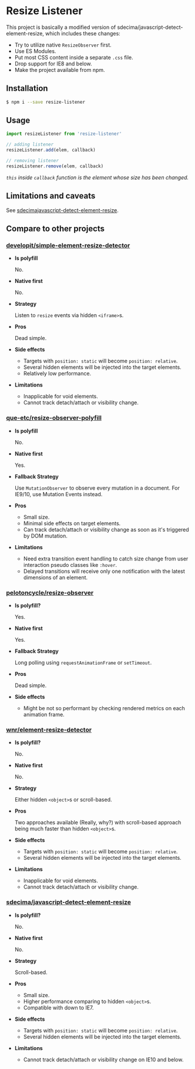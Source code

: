 # Resize Listener

This project is basically a modified version of sdecima/javascript-detect-element-resize, which includes these changes:

* Try to utilize native `ResizeObserver` first.
* Use ES Modules.
* Put most CSS content inside a separate `.css` file.
* Drop support for IE8 and below.
* Make the project available from npm.

## Installation

```bash
$ npm i --save resize-listener
```

## Usage

```js
import resizeListener from 'resize-listener'

// adding listener
resizeListener.add(elem, callback)

// removing listener
resizeListener.remove(elem, callback)
```

*`this` inside `callback` function is the element whose size has been changed.*

## Limitations and caveats

See [sdecimajavascript-detect-element-resize](#sdecimajavascript-detect-element-resize).

## Compare to other projects

### [developit/simple-element-resize-detector](//github.com/developit/simple-element-resize-detector)

- **Is polyfill**

  No.

- **Native first**

  No.

- **Strategy**

  Listen to `resize` events via hidden `<iframe>`s.

- **Pros**

  Dead simple.

- **Side effects**

  * Targets with `position: static` will become `position: relative`.
  * Several hidden elements will be injected into the target elements.
  * Relatively low performance.

- **Limitations**

  * Inapplicable for void elements.
  * Cannot track detach/attach or visibility change.

### [que-etc/resize-observer-polyfill](//github.com/que-etc/resize-observer-polyfill)

- **Is polyfill**

  No.

- **Native first**

  Yes.

- **Fallback Strategy**

  Use `MutationObserver` to observe every mutation in a document. For IE9/10, use Mutation Events instead.

- **Pros**

  * Small size.
  * Minimal side effects on target elements.
  * Can track detach/attach or visibility change as soon as it's triggered by DOM mutation.

- **Limitations**

  * Need extra transition event handling to catch size change from user interaction pseudo classes like `:hover`.
  * Delayed transitions will receive only one notification with the latest dimensions of an element.

### [pelotoncycle/resize-observer](//github.com/pelotoncycle/resize-observer)

- **Is polyfill?**

  Yes.

- **Native first**

  Yes.

- **Fallback Strategy**

  Long polling using `requestAnimationFrame` or `setTimeout`.

- **Pros**

  Dead simple.

- **Side effects**

  * Might be not so performant by checking rendered metrics on each animation frame.

### [wnr/element-resize-detector](//github.com/wnr/element-resize-detector)

- **Is polyfill?**

  No.

- **Native first**

  No.

- **Strategy**

  Either hidden `<object>`s or scroll-based.

- **Pros**

  Two approaches available (Really, why?) with scroll-based approach being much faster than hidden `<object>`s.

- **Side effects**

  * Targets with `position: static` will become `position: relative`.
  * Several hidden elements will be injected into the target elements.

- **Limitations**

  * Inapplicable for void elements.
  * Cannot track detach/attach or visibility change.

### [sdecima/javascript-detect-element-resize](//github.com/sdecima/javascript-detect-element-resize)

- **Is polyfill?**

  No.

- **Native first**

  No.

- **Strategy**

  Scroll-based.

- **Pros**

  * Small size.
  * Higher performance comparing to hidden `<object>`s.
  * Compatible with down to IE7.

- **Side effects**

  * Targets with `position: static` will become `position: relative`.
  * Several hidden elements will be injected into the target elements.

- **Limitations**

  * Cannot track detach/attach or visibility change on IE10 and below.
